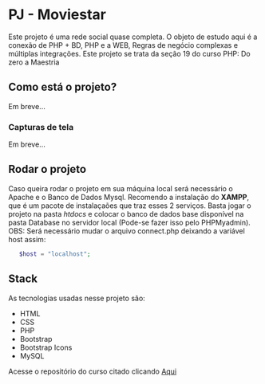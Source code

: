 ﻿# PJ - Moviestar
 Este projeto é uma rede social quase completa. O objeto de estudo aqui é a conexão de PHP + BD, PHP e a WEB, Regras de negócio complexas e múltiplas integrações. Este projeto se trata da seção 19 do curso PHP: Do zero a Maestria

 ## Como está o projeto?
 Em breve...

### Capturas de tela
 Em breve...

## Rodar o projeto
Caso queira rodar o projeto em sua máquina local será necessário o Apache e o Banco de Dados Mysql. Recomendo a instalação do **XAMPP**, que é um pacote de instalaçaões que traz esses 2 serviços. Basta jogar o projeto na pasta *htdocs* e colocar o banco de dados base disponível na pasta Database no servidor local (Pode-se fazer isso pelo PHPMyadmin). OBS: Será necessário mudar o arquivo connect.php deixando a variável host assim:

```php
   $host = "localhost";
```

 ## Stack
 As tecnologias usadas nesse projeto são:
 * HTML
 * CSS
 * PHP
 * Bootstrap
 * Bootstrap Icons
 * MySQL
 
 Acesse o repositório do curso citado clicando [Aqui](https://github.com/JoaopedroSassi/PHP_Zero_Maestria-HC)
